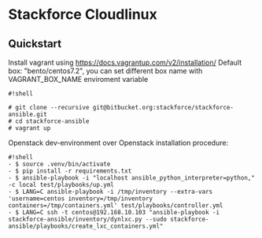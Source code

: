 # Stackforce Cloudlinux #
## Quickstart ##
Install vagrant using https://docs.vagrantup.com/v2/installation/
Default box: "bento/centos7.2", you can set different box name with VAGRANT_BOX_NAME enviroment variable

```
#!shell

# git clone --recursive git@bitbucket.org:stackforce/stackforce-ansible.git
# cd stackforce-ansible
# vagrant up
```

Openstack dev-environment over Openstack installation procedure:

```
#!shell
- $ source .venv/bin/activate
- $ pip install -r requirements.txt
- $ ansible-playbook -i "localhost ansible_python_interpreter=python," -c local test/playbooks/up.yml
- $ LANG=C ansible-playbook -i /tmp/inventory --extra-vars 'username=centos inventory=/tmp/inventory containers=/tmp/containers.yml' test/playbooks/controller.yml
- $ LANG=C ssh -t centos@192.168.10.103 "ansible-playbook -i stackforce-ansible/inventory/dynlxc.py --sudo stackforce-ansible/playbooks/create_lxc_containers.yml"
```
